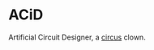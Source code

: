 # ACiD

Artificial Circuit Designer, a 
[circus](https://github.com/augustunderground/circus) clown.

